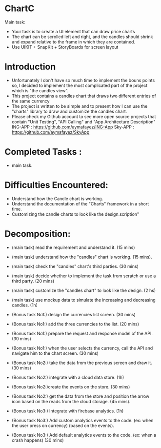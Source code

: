 # ChartC

Main task:
- Your task is to create a UI element that can draw price charts
-  The chart can be scrolled left and right, and the candles should shrink and expand
relative to the frame in which they are contained.
-  Use UIKIT + SnapKit + StoryBoards for screen layout



# Introduction
- Unfortunately I don't have so much time to implement the bouns points so, I decided to implement the most complicated part of the project which is "the candles view".
- This project contains a candles chart that draws two different entries of the same currency
- The project is written to be simple and to present how I can use the "charts" library to draw and customize the candles chart. 
- Please check my Github account to see more open source projects that contain "Unit Testing", "API Calling" and "App Architecture Description"
ING-APP  :  https://github.com/aymafayez/ING-App
Sky-APP  :   https://github.com/aymafayez/SkyApp

# Completed Tasks : 
- main task. 

# Difficulties Encountered: 
- Understand how the Candle chart is working. 
- Understand the documentation of the "Charts" framework in a short time.
- Customizing the candle charts to look like the design.scription"

# Decomposition:

- (main task) read the requirement and understand it. (15 mins)
- (main task) understand how the "candles" chart is working. (15 mins).
- (main task) check the "candles" chart's third parties. (30 mins)
- (main task) decide whether to implement the task from scratch or use a third party. (20 mins)
- (main task) customize the "candles chart" to look like the design. (2 hs)
- (main task) use mockup data to simulate the increasing and decreasing candles. (1h)

- (Bonus task No1:) design the currencies list screen. (30 mins)
- (Bonus task No1:) add the three currencies to the list. (20 mins)
- (Bonus task No1:) prepare the request and response model of the API. (30 mins)
- (Bonus task No1:) when the user selects the currency, call the API and navigate him to the chart screen. (30 mins)

- (Bonus task No2:) take the data from the previous screen and draw it. (30 mins) 
- (Bonus task No2:) integrate with a cloud data store. (1h)
- (Bonus task No2:)create the events on the store. (30 mins)
- (Bonus task No2:) get the data from the store and position the arrow icon based on the reads from the cloud storage. (45 mins).


- (Bonus task No3:) Integrate with firebase analytics. (1h)
- (Bonus task No3:) Add custom analytics events to the code. (ex: when the user press on currency) (based on the events).
- (Bonus task No3:) Add default analytics events to the code. (ex: when a crash happens) (30 mins)
